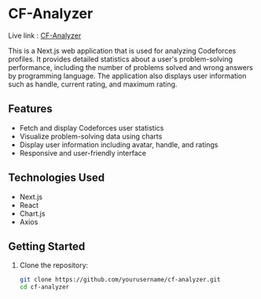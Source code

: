 # CF-Analyzer

Live link : [CF-Analyzer](https://cf-analyzer.vercel.app/)

This is a Next.js web application that is used for analyzing Codeforces profiles. It provides detailed statistics about a user's problem-solving performance, including the number of problems solved and wrong answers by programming language. The application also displays user information such as handle, current rating, and maximum rating.

## Features

- Fetch and display Codeforces user statistics
- Visualize problem-solving data using charts
- Display user information including avatar, handle, and ratings
- Responsive and user-friendly interface

## Technologies Used

- Next.js
- React
- Chart.js
- Axios

## Getting Started

1. Clone the repository:
   ```bash
   git clone https://github.com/yourusername/cf-analyzer.git
   cd cf-analyzer
   